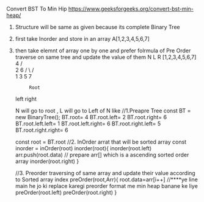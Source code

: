 Convert BST To Min Hip
https://www.geeksforgeeks.org/convert-bst-min-heap/

1. Structure will be same as given because its complete Binary Tree 
2. first take Inorder and store in an array A[1,2,3,4,5,6,7]
3. then take elemnt of array one by one and prefer folrmula of Pre Order traverse on same tree and update the value of them 
   N L R [1,2,3,4,5,6,7] 
                    4
                /       \
              2          6
            /  \        /  \
          1     3      5    7  
           
            Root
     left         right 

   N will go to root , L will go to Left of N 
   like 
   //1.Preapre Tree
    const BT = new BinaryTree();
    BT.root= 4
    BT.root.left= 2
    BT.root.right= 6
    BT.root.left.left= 1
    BT.root.left.right= 6
    BT.root.right.left= 5
    BT.root.right.right= 6

    const root = BT.root
   //2. InOrder arrat that will be sorted array 
    const inorder = inOrder(root)
    inorder(root){
      inorder(root.left)
      arr.push(root.data) // prepare arr[] which is a ascending sorted order array 
      inorder(root.right)
    }

    //3. Preorder traversing of same array and update their value according to Sorted array index 
   preOrder(root,Arr){
      root.data=arr[i++] //****ye line main he jo ki replace karegi preorder format me min heap banane ke liye 
      preOrder(root.left)
      preOrder(root.right)
   }